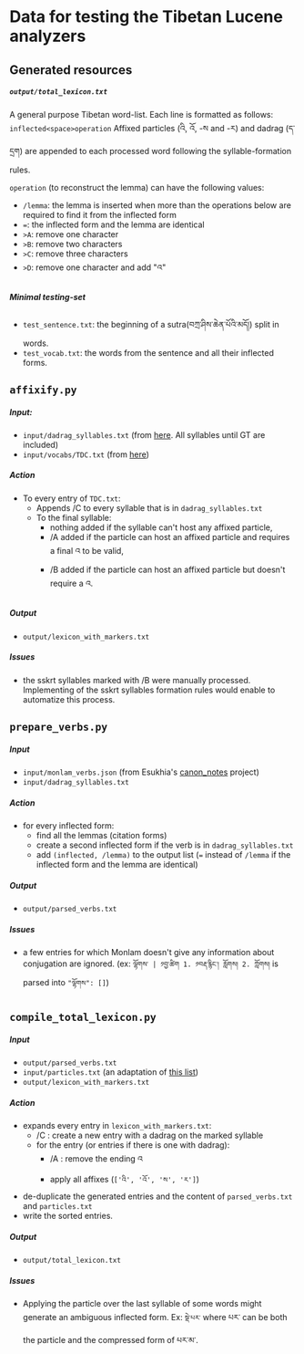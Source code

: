# Data for testing the Tibetan Lucene analyzers

## Generated resources

##### `output/total_lexicon.txt`
A general purpose Tibetan word-list.
Each line is formatted as follows: `inflected<space>operation`
Affixed particles (འི, འོ, -ས and -ར) and dadrag (ད་དྲག) are appended to each processed word following the syllable-formation rules.

`operation` (to reconstruct the lemma) can have the following values:
  - `/lemma`: the lemma is inserted when more than the operations below are required to find it from the inflected form 
  - `=`: the inflected form and the lemma are identical
  - `>A`: remove one character 
  - `>B`: remove two characters
  - `>C`: remove three characters
  - `>D`: remove one character and add "འ"

##### Minimal testing-set
 - `test_sentence.txt`: the beginning of a sutra(བཀྲ་ཤིས་ཆེན་པོའི་མདོ།) split in words.
 - `test_vocab.txt`: the words from the sentence and all their inflected forms.

## `affixify.py`

##### Input:
 - `input/dadrag_syllables.txt` (from [here](https://github.com/eroux/tibetan-spellchecker/blob/master/doc/second-suffix-da.md). All syllables until GT are included)
 - `input/vocabs/TDC.txt` (from [here](https://github.com/Esukhia/Tibetan-NLP-Resources))

##### Action
 - To every entry of `TDC.txt`:
    - Appends /C to every syllable that is in `dadrag_syllables.txt` 
    - To the final syllable:
        - nothing added if the syllable can't host any affixed particle,
        - /A added if the particle can host an affixed particle and requires a final འ to be valid,
        - /B added if the particle can host an affixed particle but doesn't require a འ. 

##### Output
 - `output/lexicon_with_markers.txt`
 
##### Issues
 - the sskrt syllables marked with /B were manually processed. Implementing of the sskrt syllables formation rules would enable to automatize this process.

## `prepare_verbs.py`

##### Input
 - `input/monlam_verbs.json` (from Esukhia's [canon_notes](https://github.com/Esukhia/canon_notes/tree/code/2-automatic_categorisation/resources) project)
 - `input/dadrag_syllables.txt`

##### Action
 - for every inflected form:
    - find all the lemmas (citation forms)
    - create a second inflected form if the verb is in `dadrag_syllables.txt`
    - add `(inflected, /lemma)` to the output list (`=` instead of `/lemma` if the inflected form and the lemma are identical)

##### Output
 - `output/parsed_verbs.txt`

##### Issues
 - a few entries for which Monlam doesn't give any information about conjugation are ignored. (ex: `ལྷོགས་ | ༡བྱ་ཚིག 1. ༡བརྡ་རྙིང་། རློགས། 2. ཀློགས།` is parsed into `"ལྷོགས": []`)

## `compile_total_lexicon.py`

##### Input

- `output/parsed_verbs.txt`
- `input/particles.txt` (an adaptation of [this list](https://github.com/BuddhistDigitalResourceCenter/lucene-bo/blob/master/src/main/java/io/bdrc/lucene/bo/TibetanAnalyzer.java#L43))
- `output/lexicon_with_markers.txt`

##### Action
 - expands every entry in `lexicon_with_markers.txt`:
    - /C : create a new entry with a dadrag on the marked syllable
    - for the entry (or entries if there is one with dadrag):
        - /A : remove the ending འ
        - apply all affixes (`['འི', 'འོ', 'ས', 'ར']`)
 - de-duplicate the generated entries and the content of `parsed_verbs.txt` and `particles.txt`
 - write the sorted entries.

##### Output
 - `output/total_lexicon.txt`

##### Issues
 - Applying the particle over the last syllable of some words might generate an ambiguous inflected form. Ex: `སྡེ་པར་` where པར་ can be both the particle and the compressed form of པར་མ་.